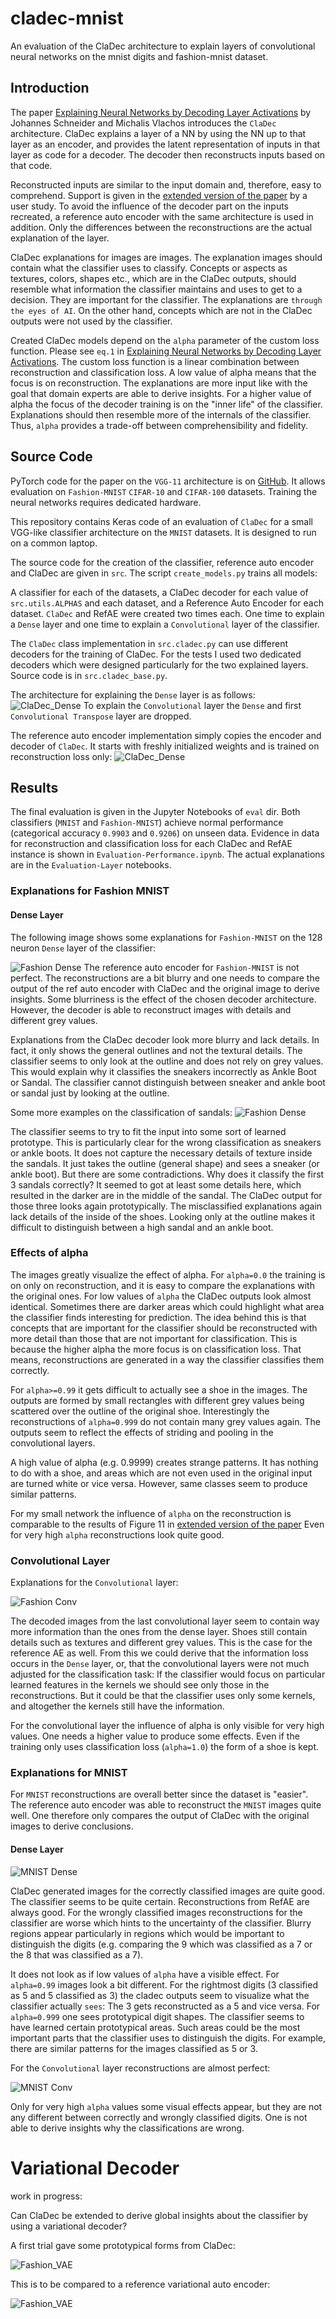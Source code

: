 # cladec-mnist

An evaluation of the ClaDec architecture to explain layers of convolutional neural networks on the mnist digits and
fashion-mnist dataset.

## Introduction

The paper [Explaining Neural Networks by Decoding Layer Activations](https://arxiv.org/abs/2005.13630) by Johannes
Schneider and Michalis Vlachos introduces the `ClaDec` architecture.
ClaDec explains a layer of a NN by using the NN up to that layer as an encoder, and provides the latent representation
of inputs in that layer as code for a decoder. The decoder then reconstructs inputs based on that code.

Reconstructed inputs are similar to the input domain and, therefore, easy to comprehend. Support is given in
the [extended version of the paper](https://www.semanticscholar.org/paper/Explaining-Classifiers-by-Constructing-Familiar-Schneider-Vlachos/9f8d136595ff962e81a83850612c13ebfeafa115#citing-papers)
by a user study.
To avoid the influence of the decoder part on the inputs recreated, a reference auto encoder with the same architecture
is used in addition. Only the differences between the reconstructions are the actual explanation of the layer.

ClaDec explanations for images are images. The explanation images should contain what the classifier uses to classify.
Concepts or aspects as textures, colors, shapes etc., which are in the ClaDec outputs, should resemble what information
the classifier
maintains and uses to get to a decision. They are important for the classifier. The explanations
are `through the eyes of AI`.
On the other hand, concepts which are not in the ClaDec outputs were not used by the classifier.

Created ClaDec models depend on the `alpha` parameter of the custom loss function. Please see `eq.1`
in [Explaining Neural Networks by Decoding Layer Activations](https://arxiv.org/abs/2005.13630).
The custom loss function is a linear combination between reconstruction and classification loss.
A low value of alpha means that the focus is on reconstruction. The explanations are more input like
with the goal that domain experts are able to derive insights. For a higher value of alpha the focus of the
decoder training is on the "inner life" of the classifier. Explanations should then resemble more
of the internals of the classifier. Thus, `alpha` provides a trade-off between comprehensibility and fidelity.

## Source Code

PyTorch code for the paper on the `VGG-11` architecture is on [GitHub](https://github.com/JohnTailor/ClaDec). It allows
evaluation on `Fashion-MNIST` `CIFAR-10` and `CIFAR-100` datasets. Training the neural networks requires dedicated
hardware.

This repository contains Keras code of an evaluation of `ClaDec` for a small VGG-like classifier architecture on
the `MNIST`
datasets. It is designed to run on a common laptop.

The source code for the creation of the classifier, reference auto encoder and ClaDec are given in `src`. The
script `create_models.py`
trains all models:

A classifier for each of the datasets, a ClaDec decoder for each value of `src.utils.ALPHAS` and each dataset, and a
Reference Auto Encoder for each dataset.
`ClaDec` and RefAE were created two times each. One time to explain a `Dense` layer and one time to
explain a `Convolutional` layer of the classifier.

The `ClaDec` class implementation in `src.cladec.py` can use different decoders for the training of ClaDec.
For the tests I used two dedicated decoders which were designed particularly for the two explained layers. Source code
is in `src.cladec_base.py`.

The architecture for explaining the `Dense` layer is as follows:
![ClaDec_Dense](eval/img/Arch_Example_Cladec.png)
To explain the `Convolutional` layer the `Dense` and first `Convolutional Transpose` layer are dropped.

The reference auto encoder implementation simply copies the encoder and decoder of `ClaDec`. It starts with freshly
initialized weights and is trained on reconstruction loss only:
![ClaDec_Dense](eval/img/Cladec_RefAE.png)

## Results

The final evaluation is given in the Jupyter Notebooks of `eval` dir.
Both classifiers (`MNIST` and `Fashion-MNIST`) achieve normal performance (categorical
accuracy `0.9903` and `0.9206`) on unseen data.
Evidence in data for reconstruction and classification loss for each ClaDec and RefAE instance is shown
in `Evaluation-Performance.ipynb`. The actual explanations are in the `Evaluation-Layer` notebooks.

### Explanations for Fashion MNIST

#### Dense Layer

The following image shows some explanations for `Fashion-MNIST` on the 128 neuron `Dense` layer of the classifier:

![Fashion Dense](eval/img/fashion_mnist/sneaker_dense.png)
The reference auto encoder for `Fashion-MNIST` is not perfect. The reconstructions are a bit blurry and one needs to
compare the output of the ref auto encoder with ClaDec and the original image to derive insights. Some blurriness is the
effect of the chosen decoder architecture. However, the decoder is able to reconstruct images with details and
different grey values.

Explanations from the ClaDec decoder look more blurry and lack details. In fact, it only shows the general outlines
and not the textural details. The classifier seems to only look at the outline and does not rely on grey values.
This would explain why it classifies the sneakers incorrectly as Ankle Boot or Sandal. The classifier cannot distinguish
between sneaker and ankle boot or sandal just by looking at the outline.

Some more examples on the classification of sandals:
![Fashion Dense](eval/img/fashion_mnist/sandal_dense.png)

The classifier seems to try to fit the input into some sort of learned prototype. This is particularly clear for the
wrong classification as sneakers or ankle boots.
It does not capture the necessary details of texture inside the sandals. It just takes the outline (general shape)
and sees a sneaker (or ankle boot).
But there are some contradictions. Why does it classify the first 3 sandals correctly? It seemed to got
at least some details here, which resulted in the darker are in the middle of the sandal. The ClaDec output for those
three looks
again prototypically.
The misclassified explanations again lack details of the inside of the shoes. Looking only at the outline makes it
difficult to distinguish between a high sandal and an ankle boot.

### Effects of alpha

The images greatly visualize the effect of alpha. For `alpha=0.0` the training is on only on reconstruction, and it is
easy to compare the explanations with the original ones. For low values of `alpha` the ClaDec outputs look almost
identical.
Sometimes there are darker areas which could highlight what area the classifier finds interesting for prediction.
The idea behind this is that concepts that are important for the classifier should be reconstructed with more detail
than those
that are not important for classification. This is because the higher alpha the more focus is on
classification loss. That means, reconstructions are generated in a way the classifier classifies them correctly.

For `alpha>=0.99` it gets difficult to actually see a shoe in the images. The outputs are formed by small rectangles
with
different
grey values being scattered over the outline of the original shoe. Interestingly the reconstructions of `alpha=0.999` do
not contain
many grey values again. The outputs seem to reflect the effects of striding and pooling in the convolutional layers.

A high value of alpha (e.g. 0.9999) creates strange patterns. It has nothing to do with a shoe, and areas which are not
even used in the original input are turned white or vice versa. However, same classes seem to produce similar patterns.

For my small network the influence of `alpha` on the reconstruction is comparable to the results of Figure 11
in [extended version of the paper](https://www.semanticscholar.org/paper/Explaining-Classifiers-by-Constructing-Familiar-Schneider-Vlachos/9f8d136595ff962e81a83850612c13ebfeafa115#citing-papers)
Even for very high `alpha` reconstructions look quite good.

### Convolutional Layer

Explanations for the `Convolutional` layer:

![Fashion Conv](eval/img/fashion_mnist/sneaker_conv.png)

The decoded images from the last convolutional layer seem to contain way more information than the ones from the dense
layer.
Shoes still contain details such as textures and different grey values. This is the case for the reference AE as well.
From this we could derive that the information loss occurs in the `Dense` layer, or, that the convolutional layers were
not much adjusted for the classification task:
If the classifier would focus on particular learned features in the kernels we should see only those in the
reconstructions. But it could be that the classifier uses only some kernels, and altogether the kernels still have the
information.

For the convolutional layer the influence of alpha is only visible for very high values. One needs a higher value to
produce some effects. Even if the training only uses classification loss (`alpha=1.0`) the form of a shoe is kept.

### Explanations for MNIST

For `MNIST` reconstructions are overall better since the dataset is "easier".
The reference auto encoder was able to reconstruct the `MNIST` images quite well. One therefore only
compares the output of ClaDec with the original images to derive conclusions.

#### Dense Layer

![MNIST Dense](eval/img/mnist/mnist_dense.png)

ClaDec generated images for the correctly classified images are quite good. The classifier seems to be quite certain.
Reconstructions from RefAE are always good.
For the wrongly classified images reconstructions for the classifier are worse which hints to the uncertainty of the
classifier. Blurry regions appear particularly in regions which would be important to distinguish the digits (e.g.
comparing the 9
which was classified as a 7 or the 8 that was classified as a 7).

It does not look as if low values of `alpha` have a visible effect.
For `alpha=0.99` images look a bit different. For the rightmost digits (3 classified as 5 and 5 classified as 3)
the cladec outputs seem to visualize what the classifier actually `sees`: The 3 gets reconstructed as a 5 and vice
versa.
For `alpha=0.999` one sees prototypical digit shapes. The classifier seems to have learned certain prototypical areas.
Such areas could be the most important parts that the classifier uses to distinguish the digits.
For example, there are similar patterns for the images classified as 5 or 3.

For the `Convolutional` layer reconstructions are almost perfect:

![MNIST Conv](eval/img/mnist/mnist_conv.png)

Only for very high `alpha` values some visual effects appear, but they are not any different between correctly and
wrongly classified digits. One is not able to derive insights why the classifications are wrong.

# Variational Decoder

work in progress:

Can ClaDec be extended to derive global insights about the classifier by using a variational decoder?

A first trial gave some prototypical forms from ClaDec:

![Fashion_VAE](eval/img/fashion_mnist/vae_latent_space_cladec.png)

This is to be compared to a reference variational auto encoder:

![Fashion_VAE](eval/img/fashion_mnist/vae_latent_space_ref.png)


